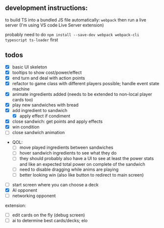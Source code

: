## development instructions:
to build TS into a bundled JS file automatically: `webpack`
then run a live server (I'm using VS code Live Server extension)

probably need to do `npm install --save-dev webpack webpack-cli typescript ts-loader` first

## todos

- [x] basic UI skeleton
- [x] tooltips to show cost/power/effect
- [x] end turn and deal with action points
- [x] refactor to game class with different players possible; handle event state machine
- [x] animate ingredients added (needs to be extended to non-local player cards too)
- [x] play new sandwiches with bread
- [x] add ingredient to sandwich
  - [x] apply effect if condiment
- [x] close sandwich: get points and apply effects
- [x] win condition
- [ ] close sandwich animation
- QOL:
  - [ ] move played ingredients between sandwiches
  - [ ] hover sandwich ingredients to see what they do
  - [ ] they should probably also have a UI to see at least the power stats and like an expected total power on complete of the sandwich
  - [ ] need to disable dragging while anims are playing
  - [ ] better looking win (also like button to redirect to main screen)
- [ ] start screen where you can choose a deck
- [x] AI opponent
- [ ] networking opponent

extension:
- [ ] edit cards on the fly (debug screen)
- [ ] ai to determine best cards/decks; elo

